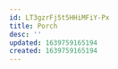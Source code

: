 ```yaml
---
id: LT3gzrFj5t5HHiMFiY-Px
title: Porch
desc: ''
updated: 1639759165194
created: 1639759165194
---
```



